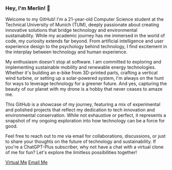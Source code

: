 ### Hey, I'm Merlin! 👋

Welcome to my GitHub! I'm a 21-year-old Computer Science student at the Technical University of Munich (TUM), deeply passionate about creating innovative solutions that bridge technology and environmental sustainability. While my academic journey has me immersed in the world of code, my curiosity extends far beyond. From artificial intelligence and user experience design to the psychology behind technology, I find excitement in the interplay between technology and human experience.

My enthusiasm doesn't stop at software. I am committed to exploring and implementing sustainable mobility and renewable energy technologies. Whether it's building an e-bike from 3D-printed parts, crafting a vertical wind turbine, or setting up a solar-powered system, I'm always on the hunt for ways to leverage technology for a greener future. And yes, capturing the beauty of our planet with my drone is a hobby that never ceases to amaze me.

This GitHub is a showcase of my journey, featuring a mix of experimental and polished projects that reflect my dedication to tech innovation and environmental conservation. While not exhaustive or perfect, it represents a snapshot of my ongoing exploration into how technology can be a force for good.

Feel free to reach out to me via email for collaborations, discussions, or just to share your thoughts on the future of technology and sustainability. If you're a ChatGPT-Plus subscriber, why not have a chat with a virtual clone of me for fun? Let's explore the limitless possibilities together!

[Virtual Me](https://chat.openai.com/g/g-7Vk47IFtS-virtual-merlin)
[Email Me](mailto:merlin.hof02@icloud.com)
